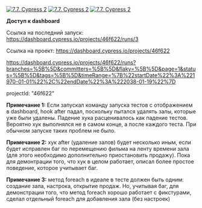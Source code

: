 [![7.7. Cypress 2](https://img.shields.io/endpoint?url=https://dashboard.cypress.io/badge/simple/46f622&style=flat&logo=cypress)](https://dashboard.cypress.io/projects/46f622/runs)
[![7.7. Cypress 2](https://img.shields.io/endpoint?url=https://dashboard.cypress.io/badge/detailed/46f622&style=flat&logo=cypress)](https://dashboard.cypress.io/projects/46f622/runs)
[![7.7. Cypress 2](https://img.shields.io/endpoint?url=https://dashboard.cypress.io/badge/count/46f622&style=flat&logo=cypress)](https://dashboard.cypress.io/projects/46f622/runs)

**Доступ к dashboard**

Ссылка на последний запуск: https://dashboard.cypress.io/projects/46f622/runs/3

Ссылка на проект:
https://dashboard.cypress.io/projects/46f622

https://dashboard.cypress.io/projects/46f622/runs?branches=%5B%5D&committers=%5B%5D&flaky=%5B%5D&page=1&status=%5B%5D&tags=%5B%5D&timeRange=%7B%22startDate%22%3A%221970-01-01%22%2C%22endDate%22%3A%222038-01-19%22%7D

projectId: "46f622"

**Примечание 1:** Если запускал команду запуска тестов с отображением в dashboard, hook after падал, поскольку пытался удалять залы, которые уже были удалены. Падение хука расценивалось как падение тестов. Вероятно хук выполнялся не в самом конце, а после каждого теста. При обычном запуске таких проблем не было.

**Примечание 2:** хук after (удаление залов) будет несколько иным, если будет исправлен баг по перемещению фильма на ленту времени зала (для этого необходимо дополнительно приостановить продажу). Пока для демонтрации того, что хук в целом работает, описал более простое поведение, которое учитывает баг.

**Примечание 3:** метод foreach в идеале в тесте должен быть одним: создание зала, настрока, открытие продаж. Но, учитывая баг, для демонстрации того, что метод foreach хорошо работает с фикстурами, сделал отдельный foreach для добавления зала (без настроек)
